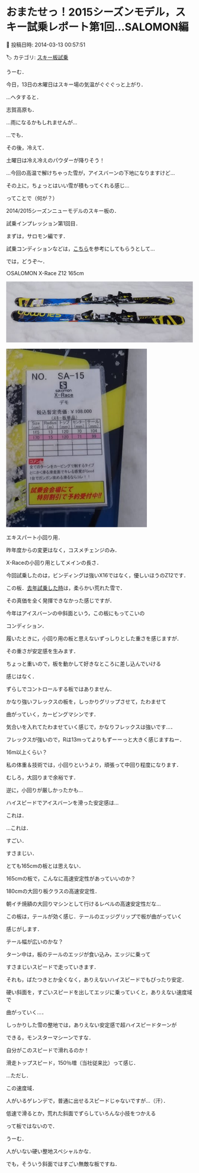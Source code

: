 # おまたせっ！2015シーズンモデル，スキー試乗レポート第1回…SALOMON編

📅 投稿日時: 2014-03-13 00:57:51

🏷️ カテゴリ: [スキー板試乗](c0bd8048615710cee890e403a36cc9a2b.md)

うーむ．


今日，13日の木曜日はスキー場の気温がぐぐぐっと上がり．


…ヘタすると．


志賀高原も．


…雨になるかもしれませんが…





…でも．


その後，冷えて．


土曜日は冷え冷えのパウダーが降りそう！


…今回の高温で解けちゃった雪が，アイスバーンの下地になりますけど…


その上に，ちょっとはいい雪が積もってくれる感じ…





ってことで（何が？）


2014/2015シーズンニューモデルのスキー板の．


試乗インプレッション第1回目．


まずは，サロモン編です．


試乗コンディションなどは，[こちら](ea0fd11e235cff467b2900de6709d0b20.md)を参考にしてもらうとして…


では，どうぞ～．


[]()


○SALOMON X-Race Z12 165cm







![fad54c85dc9e88342fb81471d4269e2f.jpg](images/fad54c85dc9e88342fb81471d4269e2f.jpg)









![01b059f58d4b83925704f708f9a55913.jpg](images/01b059f58d4b83925704f708f9a55913.jpg)







エキスパート小回り用．





昨年度からの変更はなく，コスメチェンジのみ．


X-Raceの小回り用としてメインの長さ．


今回試乗したのは，ビンディングは強いX16ではなく，優しいほうのZ12です．


この板．[去年試乗した時](e19d70fc340bd35f15faf68f869cabd07.md)は，柔らかい荒れた雪で．


その真価を全く発揮できなかった感じですが．


今年はアイスバーンの中斜面という，この板にもってこいの


コンディション．





履いたときに，小回り用の板と思えないずっしりとした重さを感じますが．


その重さが安定感を生みます．


ちょっと重いので，板を動かして好きなところに差し込んでいける


感じはなく．


ずらしでコントロールする板ではありません．


かなり強いフレックスの板を，しっかりグリップさせて，たわませて


曲がっていく，カービングマシンです．


気合いを入れてたわませていく感じで，かなりフレックスは強いです…．


フレックスが強いので，Rは13mってよりもずーーっと大きく感じますねー．


16m以上くらい？


私の体重＆技術では，小回りというより，頑張って中回り程度になります．


むしろ，大回りまで余裕です．


逆に，小回りが厳しかったかも…





ハイスピードでアイスバーンを滑った安定感は…


これは．


…これは．


すごい．


すさまじい．


とても165cmの板とは思えない．


165cmの板で，こんなに高速安定性があっていいのか？


180cmの大回り板クラスの高速安定性．


朝イチ焼額の大回りマシンとして行けるレベルの高速安定性だな…





この板は，テールが効く感じ．テールのエッジグリップで板が曲がっていく


感じがします．


テール幅が広いのかな？


ターン中は，板のテールのエッジが食い込み，エッジに乗って


すさまじいスピードで走っていきます．


それも，ばたつきとか全くなく，ありえないハイスピードでもぴったり安定．


硬い斜面を，すごいスピードを出してエッジに乗っていくと，ありえない速度域で


曲がっていく…．





しっかりした雪の整地では，ありえない安定感で超ハイスピードターンが


できる，モンスターマシーンですな．


自分がこのスピードで滑れるのか！


滑走トップスピード，150％増（当社従来比）って感じ．





…ただし．


この速度域．


人がいるゲレンデで，普通に出せるスピードじゃないですが…（汗）．





低速で滑るとか，荒れた斜面でずらしていろんな小技をつかえる


って板ではないので．





うーむ．


人がいない硬い整地スペシャルかな．


でも，そういう斜面ではすごい無敵な板ですね．
